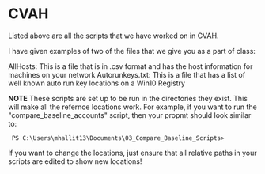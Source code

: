 # CVAH
Listed above are all the scripts that we have worked on in CVAH. 

I have given examples of two of the files that we give you as a part of class:

  AllHosts:        This is a file that is in .csv format and has the host information for machines on your network
  Autorunkeys.txt: This is a file that has a list of well known auto run key locations on a Win10 Registry
  
**NOTE** 
These scripts are set up to be run in the directories they exist. This will make all the refernce locations work. 
   For example, if you want to run the "compare_baseline_accounts" script, then your propmt should look similar to:
           
     PS C:\Users\mhallit13\Documents\03_Compare_Baseline_Scripts>
           
   If you want to change the locations, just ensure that all relative paths in your scripts are edited to show new locations!
            
           
